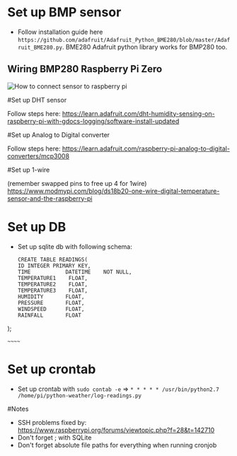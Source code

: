 # Set up BMP sensor

- Follow installation guide here `https://github.com/adafruit/Adafruit_Python_BME280/blob/master/Adafruit_BME280.py`. BME280 Adafruit python library works for BMP280 too.

## Wiring BMP280 Raspberry Pi Zero

![How to connect sensor to raspberry pi](https://cloud.githubusercontent.com/assets/895664/21616960/b296341a-d1db-11e6-8e45-9ac64f2c4b09.png "How to connect BMP280 to raspbery pi")

#Set up DHT sensor

Follow steps here: https://learn.adafruit.com/dht-humidity-sensing-on-raspberry-pi-with-gdocs-logging/software-install-updated

#Set up Analog to Digital converter

Follow steps here: https://learn.adafruit.com/raspberry-pi-analog-to-digital-converters/mcp3008



#Set up 1-wire

(remember swapped pins to free up 4 for 1wire)
https://www.modmypi.com/blog/ds18b20-one-wire-digital-temperature-sensor-and-the-raspberry-pi





# Set up DB

- Set up sqlite db with following schema: 

	~~~~ 
	CREATE TABLE READINGS(
   ID INTEGER PRIMARY KEY,
   TIME           DATETIME    NOT NULL,
   TEMPERATURE1    FLOAT,
   TEMPERATURE2    FLOAT,
   TEMPERATURE3    FLOAT,
   HUMIDITY       FLOAT,
   PRESSURE       FLOAT,
   WINDSPEED	  FLOAT,
   RAINFALL       FLOAT
);

	~~~~

# Set up crontab

- Set up crontab with `sudo contab -e` => `* * * * * /usr/bin/python2.7 /home/pi/python-weather/log-readings.py`

#Notes 

- SSH problems fixed by: https://www.raspberrypi.org/forums/viewtopic.php?f=28&t=142710
- Don't forget ; with SQLite
- Don't forget absolute file paths for everything when running cronjob

